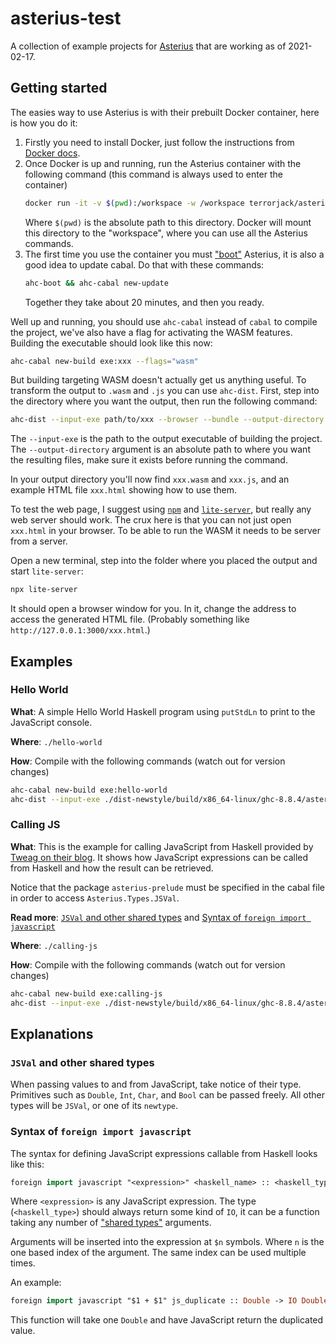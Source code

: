 # asterius-test

A collection of example projects for [Asterius](https://github.com/tweag/asterius/)
that are working as of 2021-02-17.

## Getting started

The easies way to use Asterius is with their prebuilt Docker container, here is
how you do it:

1. Firstly you need to install Docker, just follow the instructions from
   [Docker docs](https://docs.docker.com/get-docker/).
2. Once Docker is up and running, run the Asterius container with the following
   command (this command is always used to enter the container)
   ```sh
   docker run -it -v $(pwd):/workspace -w /workspace terrorjack/asterius
   ```
   Where `$(pwd)` is the absolute path to this directory. Docker will mount this
   directory to the "workspace", where you can use all the Asterius commands.
3. The first time you use the container you must ["boot"](https://asterius.netlify.app/architecture.html#about-booting)
   Asterius, it is also a good idea to update cabal. Do that with these
   commands:
   ```sh
   ahc-boot && ahc-cabal new-update
   ```
   Together they take about 20 minutes, and then you ready.

Well up and running, you should use `ahc-cabal` instead of `cabal` to compile
the project, we've also have a flag for activating the WASM features.
Building the executable should look like this now:
```sh
ahc-cabal new-build exe:xxx --flags="wasm"
```

But building targeting WASM doesn't actually get us anything useful. To
transform the output to `.wasm` and `.js` you can use `ahc-dist`. First, step
into the directory where you want the output, then run the following command:
```sh
ahc-dist --input-exe path/to/xxx --browser --bundle --output-directory /workspace/web/
```
The `--input-exe` is the path to the output executable of building the project.
The `--output-directory` argument is an absolute path to where you want the
resulting files, make sure it exists before running the command.

In your output directory you'll now find `xxx.wasm` and `xxx.js`, and an example
HTML file `xxx.html` showing how to use them.

To test the web page, I suggest using [`npm`](https://www.npmjs.com/) and
[`lite-server`](https://www.npmjs.com/package/lite-server), but really any web
server should work. The crux here is that you can not just open `xxx.html` in
your browser. To be able to run the WASM it needs to be server from a server.

Open a new terminal, step into the folder where you placed the output and start
`lite-server`:
```sh
npx lite-server
```
It should open a browser window for you. In it, change the address to access the
generated HTML file. (Probably something like `http://127.0.0.1:3000/xxx.html`.)

## Examples

### Hello World

**What**: A simple Hello World Haskell program using `putStdLn` to print to the
JavaScript console.

**Where**: `./hello-world`

**How**: Compile with the following commands (watch out for version changes)
```sh
ahc-cabal new-build exe:hello-world
ahc-dist --input-exe ./dist-newstyle/build/x86_64-linux/ghc-8.8.4/asterius-test-0.1.0.0/x/hello-world/opt/build/hello-world/hello-world --browser --bundle --output-directory /workspace/web/
```

### Calling JS

**What**: This is the example for calling JavaScript from Haskell provided by
[Tweag on their blog](https://www.tweag.io/blog/2018-09-12-asterius-ffi/). It
shows how JavaScript expressions can be called from Haskell and how the result
can be retrieved.

Notice that the package `asterius-prelude` must be specified in the cabal file
in order to access `Asterius.Types.JSVal`.

**Read more**: [`JSVal` and other shared types](###JSVal-and-other-shared-types)
and [Syntax of `foreign import javascript`](###Syntax-of-foreign-import-javascript)

**Where**: `./calling-js`

**How**: Compile with the following commands (watch out for version changes)
```sh
ahc-cabal new-build exe:calling-js
ahc-dist --input-exe ./dist-newstyle/build/x86_64-linux/ghc-8.8.4/asterius-test-0.1.0.0/x/calling-js/opt/build/calling-js/calling-js --browser --bundle --output-directory /workspace/web/
```

## Explanations

### `JSVal` and other shared types

When passing values to and from JavaScript, take notice of their type.
Primitives such as `Double`, `Int`, `Char`, and `Bool` can be passed freely. All
other types will be `JSVal`, or one of its `newtype`.

### Syntax of `foreign import javascript`

The syntax for defining JavaScript expressions callable from Haskell looks like
this:

```haskell
foreign import javascript "<expression>" <haskell_name> :: <haskell_type>
```

Where `<expression>` is any JavaScript expression. The type (`<haskell_type>`)
should always return some kind of `IO`, it can be a function taking any number
of ["shared types"](###JSVal-and-other-shared-types) arguments.

Arguments will be inserted into the expression at `$n` symbols. Where `n` is the
one based index of the argument. The same index can be used multiple times.

An example:
```haskell
foreign import javascript "$1 + $1" js_duplicate :: Double -> IO Double
```
This function will take one `Double` and have JavaScript return the duplicated
value.
